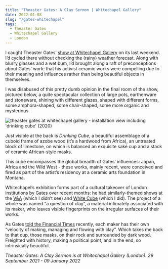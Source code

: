 ```yaml
---
title: "Theaster Gates: A Clay Sermon | Whitechapel Gallery"
date: 2022-01-08
slug: "/gates-whitechapel"
tags:
  - Theaster Gates
  - Whitechapel Gallery
  - London
---
```


I caught Theaster Gates’ [show at Whitechapel Gallery](https://www.whitechapelgallery.org/exhibitions/theaster-gates-a-clay-sermon/) on its last weekend. I’d cycled there without checking the (rainy) weather forecast. Along with blurry glasses and a wet bum, I’d brought along a raft of preconceptions about Gates’ work: that his activist ceramic works were compelling due to their meaning and influences rather than being beautiful objects in themselves.

I was disabused of this pretty dumb opinion in the final room of the show, pictured below, a quite spectacular collection of large pots, earthenware and stoneware, shining with different glazes, shaped with different forms, some amphora-shaped, some chair-shaped, some more organic and mysterious.

![theaster gates at whitechapel gallery - installation view including 'drinking cube' (2020)](/gates-whitechapel-1.jpg)

Just visible at the back is *Drinking Cube*, a beautiful assemblage of a cuboid frame of azobe wood (it’s a hardwood from Africa), an untreated block of limestone, on which is balanced an exquisite saké cup and a stack of ceramic African-style masks.

This cube encompasses the global breadth of Gates’ influences: Japan, Africa and the Wild West - these works, mainly recent, were conceived and fired as part of the artist’s residency at a ceramic arts foundation in Montana.

Whitechapel’s exhibition forms part of a cultural takeover of London institutions by Gates over recent months: he had similarly-themed shows at the [V&A](https://www.vam.ac.uk/event/GgXZ8EDk/theaster-gates-slight-intervention) (which I didn’t see) and [White Cube](https://whitecube.com/exhibitions/exhibition/theaster_gates_masons_yard_2021) (which I did). The project of a whole was named “a question of clay”, a material intimately associated with its maker, who leaves visible fingerprints on the irregular surfaces of their works.

As Gates [told the Financial Times](https://www.ft.com/content/61eb59f4-c618-4fad-bd1d-32c1523e8f02) recently, each maker has their own “velocity of making, managing and flowing with clay”. Which takes me back to that cup, those masks, on their rock and surrounded by dark wood. Freighted with history, making a political point, and in the end, so intrinsically beautiful.

*Theaster Gates: A Clay Sermon is at Whitechapel Gallery (London). 29 September 2021 - 09 January 2022*
